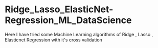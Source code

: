 # Ridge_Lasso_ElasticNet-Regression_ML_DataScience
Here I have tried some Machine Learning algorithms of Ridge , Lasso , Elasticnet Regression with it's cross validation
